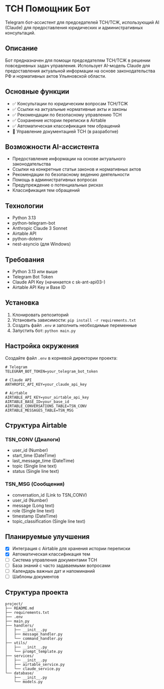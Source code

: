 # ТСН Помощник Бот

Telegram бот-ассистент для председателей ТСН/ТСЖ, использующий AI (Claude) для предоставления юридических и административных консультаций.

## Описание

Бот предназначен для помощи председателям ТСН/ТСЖ в решении повседневных задач управления. Использует AI-модель Claude для предоставления актуальной информации на основе законодательства РФ и нормативных актов Ульяновской области.

## Основные функции

- ✅ Консультации по юридическим вопросам ТСН/ТСЖ
- ✅ Ссылки на актуальные нормативные акты и законы
- ✅ Рекомендации по безопасному управлению ТСН
- ✅ Сохранение истории переписки в Airtable
- ✅ Автоматическая классификация тем обращений
- 🔄 Управление документацией ТСН (в разработке)

## Возможности AI-ассистента

- Предоставление информации на основе актуального законодательства
- Ссылки на конкретные статьи законов и нормативных актов
- Рекомендации по безопасному ведению деятельности
- Помощь в административных вопросах
- Предупреждение о потенциальных рисках
- Классификация тем обращений

## Технологии

- Python 3.13
- python-telegram-bot
- Anthropic Claude 3 Sonnet
- Airtable API
- python-dotenv
- nest-asyncio (для Windows)

## Требования

- Python 3.13 или выше
- Telegram Bot Token
- Claude API Key (начинается с sk-ant-api03-)
- Airtable API Key и Base ID

## Установка

1. Клонировать репозиторий
2. Установить зависимости: `pip install -r requirements.txt`
3. Создать файл `.env` и заполнить необходимые переменные
4. Запустить бот: `python main.py`

## Настройка окружения

Создайте файл `.env` в корневой директории проекта:

```env
# Telegram
TELEGRAM_BOT_TOKEN=your_telegram_bot_token

# Claude API
ANTHROPIC_API_KEY=your_claude_api_key

# Airtable
AIRTABLE_API_KEY=your_airtable_api_key
AIRTABLE_BASE_ID=your_base_id
AIRTABLE_CONVERSATIONS_TABLE=TSN_CONV
AIRTABLE_MESSAGES_TABLE=TSN_MSG
```

## Структура Airtable

### TSN_CONV (Диалоги)
- user_id (Number)
- start_time (DateTime)
- last_message_time (DateTime)
- topic (Single line text)
- status (Single line text)

### TSN_MSG (Сообщения)
- conversation_id (Link to TSN_CONV)
- user_id (Number)
- message (Long text)
- role (Single line text)
- timestamp (DateTime)
- topic_classification (Single line text)

## Планируемые улучшения

- [x] Интеграция с Airtable для хранения истории переписки
- [x] Автоматическая классификация тем
- [ ] Система управления документами ТСН
- [ ] База знаний с часто задаваемыми вопросами
- [ ] Календарь важных дат и напоминаний
- [ ] Шаблоны документов

## Структура проекта

```
project/
├── README.md
├── requirements.txt
├── .env
├── main.py
├── handlers/
│   ├── __init__.py
│   ├── message_handler.py
│   └── command_handler.py
├── utils/
│   ├── __init__.py
│   └── prompt_template.py
├── services/
│   ├── __init__.py
│   ├── airtable_service.py
│   └── claude_service.py
└── database/
    ├── __init__.py
    └── models.py